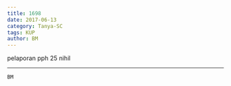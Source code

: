 ```yaml
---
title: 1698
date: 2017-06-13
category: Tanya-SC
tags: KUP
author: BM
---
```


pelaporan pph 25 nihil

---



`BM`
